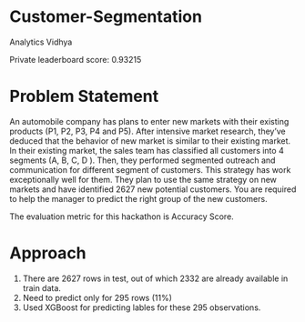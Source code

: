 # Customer-Segmentation
Analytics Vidhya

Private leaderboard score: 0.93215

# Problem Statement
An automobile company has plans to enter new markets with their existing products (P1, P2, P3, P4 and P5). After intensive market research, they’ve deduced that the behavior of new market is similar to their existing market.
In their existing market, the sales team has classified all customers into 4 segments (A, B, C, D ). Then, they performed segmented outreach and communication for different segment of customers. This strategy has work exceptionally well for them. They plan to use the same strategy on new markets and have identified 2627 new potential customers.
You are required to help the manager to predict the right group of the new customers.

The evaluation metric for this hackathon is Accuracy Score.

# Approach
1.	There are 2627 rows in test, out of which 2332 are already available in train data.
2.	Need to predict only for 295 rows (11%)
3.	Used XGBoost for predicting lables for these 295 observations.

